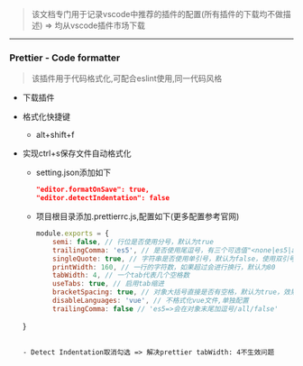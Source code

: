 > 该文档专门用于记录vscode中推荐的插件的配置(所有插件的下载均不做描述) => 均从vscode插件市场下载

---



### Prettier - Code formatter

> 该插件用于代码格式化,可配合eslint使用,同一代码风格

- 下载插件

- 格式化快捷键

  - alt+shift+f

- 实现ctrl+s保存文件自动格式化

  - setting.json添加如下

    ```json
    "editor.formatOnSave": true,
    "editor.detectIndentation": false
    ```

  - 项目根目录添加.prettierrc.js,配置如下(更多配置参考官网)

    ```js
    module.exports = {
        semi: false, // 行位是否使用分号，默认为true
        trailingComma: 'es5', // 是否使用尾逗号，有三个可选值"<none|es5|all>"
        singleQuote: true, // 字符串是否使用单引号，默认为false，使用双引号
        printWidth: 160, // 一行的字符数，如果超过会进行换行，默认为80
        tabWidth: 4, // 一个tab代表几个空格数
        useTabs: true, // 启用tab缩进
        bracketSpacing: true, // 对象大括号直接是否有空格，默认为true，效果：{ foo: bar }
        disableLanguages: 'vue', // 不格式化vue文件,单独配置
        trailingComma: false // 'es5=>会在对象末尾加逗号/all/false'
  }
    ```
  
  - Detect Indentation取消勾选 => 解决prettier tabWidth: 4不生效问题